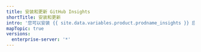 ```yaml
---
title: 安装和更新 GitHub Insights
shortTitle: 安装和更新
intro: '您可以安装 {{ site.data.variables.product.prodname_insights }} 应用程序并将应用程序更新到最新版本。'
mapTopic: true
versions:
  enterprise-server: '*'
---
```


